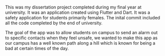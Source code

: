 This was my dissertation project completed during my final year at university. It was an application created using Flutter and Dart. It was a safety application for students primarily females. The inital commit included all the code completed by the end of university.

The goal of the app was to allow students on campus to send an alarm out to specific contacts when they feel unsafe, we wanted to make this app as our campus has a well known path along a hill which is known for being a bad at certain times of the day.
